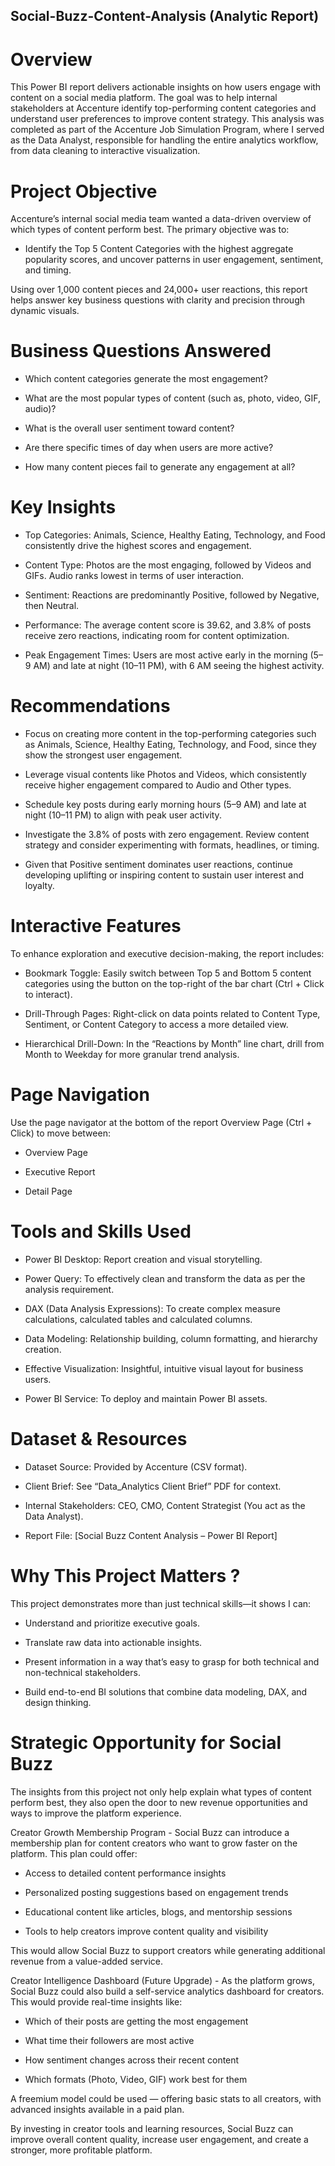 ## Social-Buzz-Content-Analysis (Analytic Report)
# Overview
This Power BI report delivers actionable insights on how users engage with content on a social media platform. The goal was to help internal stakeholders at Accenture identify top-performing content categories and understand user preferences to improve content strategy. This analysis was completed as part of the Accenture Job Simulation Program, where I served as the Data Analyst, responsible for handling the entire analytics workflow, from data cleaning to interactive visualization.

# Project Objective
Accenture’s internal social media team wanted a data-driven overview of which types of content perform best. The primary objective was to:

- Identify the Top 5 Content Categories with the highest aggregate popularity scores, and uncover patterns in user engagement, sentiment, and timing.

Using over 1,000 content pieces and 24,000+ user reactions, this report helps answer key business questions with clarity and precision through dynamic visuals.

# Business Questions Answered
- Which content categories generate the most engagement?

- What are the most popular types of content (such as, photo, video, GIF, audio)?

- What is the overall user sentiment toward content?

- Are there specific times of day when users are more active?

- How many content pieces fail to generate any engagement at all?

# Key Insights
- Top Categories: Animals, Science, Healthy Eating, Technology, and Food consistently drive the highest scores and engagement.

- Content Type: Photos are the most engaging, followed by Videos and GIFs. Audio ranks lowest in terms of user interaction.

- Sentiment: Reactions are predominantly Positive, followed by Negative, then Neutral.

- Performance: The average content score is 39.62, and 3.8% of posts receive zero reactions, indicating room for content optimization.

- Peak Engagement Times: Users are most active early in the morning (5–9 AM) and late at night (10–11 PM), with 6 AM seeing the highest activity.

# Recommendations
- Focus on creating more content in the top-performing categories such as Animals, Science, Healthy Eating, Technology, and Food, since they show the strongest user engagement.

- Leverage visual contents like Photos and Videos, which consistently receive higher engagement compared to Audio and Other types.

- Schedule key posts during early morning hours (5–9 AM) and late at night (10–11 PM) to align with peak user activity.

- Investigate the 3.8% of posts with zero engagement. Review content strategy and consider experimenting with formats, headlines, or timing.

- Given that Positive sentiment dominates user reactions, continue developing uplifting or inspiring content to sustain user interest and loyalty.

# Interactive Features
To enhance exploration and executive decision-making, the report includes:

- Bookmark Toggle: Easily switch between Top 5 and Bottom 5 content categories using the button on the top-right of the bar chart (Ctrl + Click to interact).

- Drill-Through Pages: Right-click on data points related to Content Type, Sentiment, or Content Category to access a more detailed view.

- Hierarchical Drill-Down: In the “Reactions by Month” line chart, drill from Month to Weekday for more granular trend analysis.

# Page Navigation
Use the page navigator at the bottom of the report Overview Page (Ctrl + Click) to move between:

- Overview Page

- Executive Report

- Detail Page

# Tools and Skills Used
- Power BI Desktop: Report creation and visual storytelling.

- Power Query: To effectively clean and transform the data as per the analysis requirement.

- DAX (Data Analysis Expressions): To create complex measure calculations, calculated tables and calculated columns.

- Data Modeling: Relationship building, column formatting, and hierarchy creation.

- Effective Visualization: Insightful, intuitive visual layout for business users.

- Power BI Service: To deploy and maintain Power BI assets.

# Dataset & Resources
- Dataset Source: Provided by Accenture (CSV format).

- Client Brief: See “Data_Analytics Client Brief” PDF for context.

- Internal Stakeholders: CEO, CMO, Content Strategist (You act as the Data Analyst).

- Report File: [Social Buzz Content Analysis – Power BI Report]

# Why This Project Matters ?
This project demonstrates more than just technical skills—it shows I can:

- Understand and prioritize executive goals.

- Translate raw data into actionable insights.

- Present information in a way that’s easy to grasp for both technical and non-technical stakeholders.

- Build end-to-end BI solutions that combine data modeling, DAX, and design thinking.

# Strategic Opportunity for Social Buzz
The insights from this project not only help explain what types of content perform best, they also open the door to new revenue opportunities and ways to improve the platform experience.

Creator Growth Membership Program - Social Buzz can introduce a membership plan for content creators who want to grow faster on the platform. This plan could offer:

- Access to detailed content performance insights

- Personalized posting suggestions based on engagement trends

- Educational content like articles, blogs, and mentorship sessions

- Tools to help creators improve content quality and visibility

This would allow Social Buzz to support creators while generating additional revenue from a value-added service.

Creator Intelligence Dashboard (Future Upgrade) - As the platform grows, Social Buzz could also build a self-service analytics dashboard for creators. This would provide real-time insights like:

- Which of their posts are getting the most engagement

- What time their followers are most active

- How sentiment changes across their recent content

- Which formats (Photo, Video, GIF) work best for them

A freemium model could be used — offering basic stats to all creators, with advanced insights available in a paid plan.

By investing in creator tools and learning resources, Social Buzz can improve overall content quality, increase user engagement, and create a stronger, more profitable platform.
